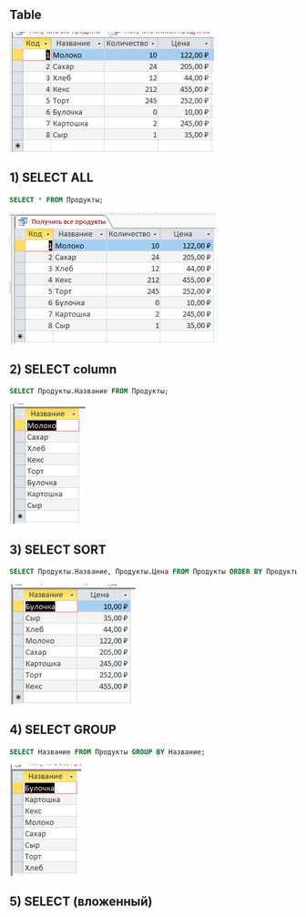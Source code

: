 ## Table
![База данных](/1/0.png)

## 1) SELECT ALL
```sql
SELECT * FROM Продукты;
```
![Результат](/1/1.png)

## 2) SELECT column
```sql
SELECT Продукты.Название FROM Продукты;
```
![Результат](/1/2.png)

## 3) SELECT SORT
```sql
SELECT Продукты.Название, Продукты.Цена FROM Продукты ORDER BY Продукты.Цена;
```
![Результат](/1/3.png)

## 4) SELECT GROUP
```sql
SELECT Название FROM Продукты GROUP BY Название;
```
![Результат](/1/4.png)

## 5) SELECT (вложенный)
